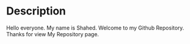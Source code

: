 # Description
Hello everyone. My name is Shahed. Welcome to my Github Repository. Thanks for view My Repository page.
